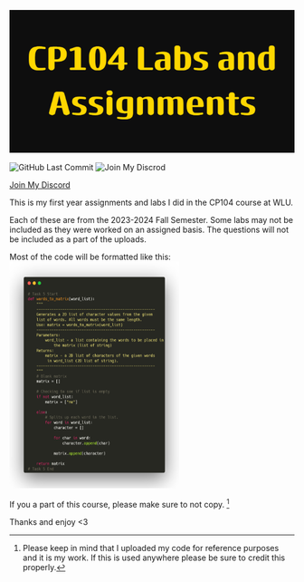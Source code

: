 ![logo](images/logo.png)

![GitHub Last Commit](https://img.shields.io/github/last-commit/meadowz1/CP104-Projects/main?style=for-the-badge&color=gold)  ![Join My Discrod](https://img.shields.io/discord/1183252580168638538?style=for-the-badge&color=gold&link=https%3A%2F%2Fdiscord.gg%2F93JaCgBb5M)

[Join My Discord](https://discord.gg/93JaCgBb5M)

This is my first year assignments and labs I did in the CP104 course at WLU.

Each of these are from the 2023-2024 Fall Semester.
Some labs may not be included as they were worked on an assigned basis.
The questions will not be included as a part of the uploads. 

Most of the code will be formatted like this:
<img src="images/codeexample.png" width="300" height="400">

If you a part of this course, please make sure to not copy. [^1]
[^1]: Please keep in mind that I uploaded my code for reference purposes and it is my work. If this is used anywhere please be sure to credit this properly.

Thanks and enjoy <3

